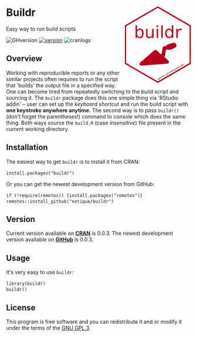 # Buildr <img src="inst/rstudio/logo.png" align="right" width=180/> 
Easy way to run build scripts

![GHversion](https://img.shields.io/github/release/netique/.svg)
[![version](https://www.r-pkg.org/badges/version/ShinyItemAnalysis)](https://CRAN.R-project.org/package=buildr)
![cranlogs](https://cranlogs.r-pkg.org/badges/buildr)

## Overview
Working with reproducible reports or any other similar projects often requires to run the script that 'builds' the output file in a specified way. One can become tired from repeatedly switching to the build script and sourcing it.
The `buildr` package does this one simple thing via 'RStudio addin' – user can set up the *keyboard shortcut* and run the build script with **one keystroke anywhere anytime.** The second way is to pass `buildr()` (don't forget the parentheses!) command to console which does the same thing. Both ways source the `build.R` (case *insensitive*) file present in the current working directory.

## Installation
The easiest way to get `buildr` is to install it from CRAN:
```
install.packages("buildr")
```

Or you can get the newest development version from GitHub:
```
if (!require(remotes)) {install.packages("remotes")}
remotes::install_github("netique/buildr")
```
## Version
Current version available on [**CRAN**](https://CRAN.R-project.org/package=buildr) is 0.0.3. 
The newest development version available on [**GitHub**](https://github.com/netique/buildr) is 0.0.3.<br>

## Usage
It's very easy to use `buildr`:
```
library(buildr)
buildr()
```

## License
This program is free software and you can redistribute it and or modify it under the terms of the [GNU GPL 3](https://www.gnu.org/licenses/gpl-3.0.en.html).
